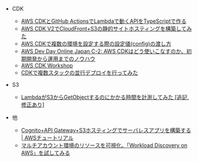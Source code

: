 * CDK
  * [AWS CDKとGitHub ActionsでLambdaで動くAPIをTypeScriptで作る](https://tech.smartcamp.co.jp/entry/gh-action-and-cdk)
  * [AWS CDK V2でCloudFront+S3の静的サイトホスティングを構築してみた](https://dev.classmethod.jp/articles/i-tried-building-cloudfronts3-static-site-hosting-with-aws-cdk-v2/)
  * [AWS CDKで複数の環境を設定する際の設定値(config)の渡し方](https://dev.classmethod.jp/articles/aws-cdk-multi-environment-config/)
  * [AWS Dev Day Online Japan C-2: AWS CDKはどう使いこなすのか、初期開発から運用までのノウハウ](https://www.youtube.com/watch?v=xLrCEHEYcCM)
  * [AWS CDK Workshop](https://cdkworkshop.com/ja/)
  * [CDKで複数スタックの並行デプロイを行ってみた](https://dev.classmethod.jp/articles/cdk-concurrency-deployment/)
* S3
  * [LambdaがS3からGetObjectするのにかかる時間を計測してみた [追記, 修正あり]](https://dev.classmethod.jp/articles/mesure-download-time-of-get-object-from-s3-on-lambda/)

* 他
  * [Cognito+API Gateway+S3ホスティングでサーバレスアプリを構築する | AWSチュートリアル](https://www.bioerrorlog.work/entry/aws-serverless-tutorial)
  * [マルチアカウント環境のリソースを可視化。「Workload Discovery on AWS」を試してみる](https://aws.amazon.com/jp/builders-flash/202209/workload-discovery-on-aws/?awsf.filter-name=*all)
